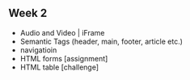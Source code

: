 Week 2
--- 
- Audio and Video | iFrame
- Semantic Tags (header, main, footer, article etc.)
- navigatioin
- HTML forms [assignment]
- HTML table [challenge]


